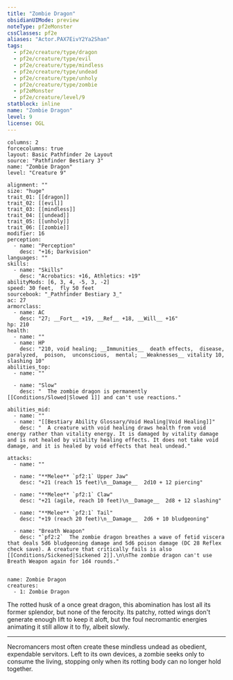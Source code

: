 ```yaml
---
title: "Zombie Dragon"
obsidianUIMode: preview
noteType: pf2eMonster
cssClasses: pf2e
aliases: "Actor.PAX7EivY2Ya2Shan" 
tags:
  - pf2e/creature/type/dragon
  - pf2e/creature/type/evil
  - pf2e/creature/type/mindless
  - pf2e/creature/type/undead
  - pf2e/creature/type/unholy
  - pf2e/creature/type/zombie
  - pf2eMonster
  - pf2e/creature/level/9
statblock: inline
name: "Zombie Dragon"
level: 9
license: OGL
---
```


```statblock
columns: 2
forcecolumns: true
layout: Basic Pathfinder 2e Layout
source: "Pathfinder Bestiary 3"
name: "Zombie Dragon"
level: "Creature 9"

alignment: ""
size: "huge"
trait_01: [[dragon]]
trait_02: [[evil]]
trait_03: [[mindless]]
trait_04: [[undead]]
trait_05: [[unholy]]
trait_06: [[zombie]]
modifier: 16
perception:
  - name: "Perception"
    desc: "+16; Darkvision"
languages: ""
skills:
  - name: "Skills"
    desc: "Acrobatics: +16, Athletics: +19"
abilityMods: [6, 3, 4, -5, 3, -2]
speed: 30 feet,  fly 50 feet
sourcebook: "_Pathfinder Bestiary 3_"
ac: 27
armorclass:
  - name: AC
    desc: "27; __Fort__ +19, __Ref__ +18, __Will__ +16"
hp: 210
health:
  - name: ""
  - name: HP
    desc: "210, void healing; __Immunities__  death effects,  disease,  paralyzed,  poison,  unconscious,  mental; __Weaknesses__ vitality 10, slashing 10"
abilities_top:
  - name: ""

  - name: "Slow"
    desc: "  The zombie dragon is permanently [[Conditions/Slowed|Slowed 1]] and can't use reactions."

abilities_mid:
  - name: ""
  - name: "[[Bestiary Ability Glossary/Void Healing|Void Healing]]"
    desc: "  A creature with void healing draws health from void energy rather than vitality energy. It is damaged by vitality damage and is not healed by vitality healing effects. It does not take void damage, and it is healed by void effects that heal undead."

attacks:
  - name: ""

  - name: "**Melee** `pf2:1` Upper Jaw"
    desc: "+21 (reach 15 feet)\n__Damage__  2d10 + 12 piercing"

  - name: "**Melee** `pf2:1` Claw"
    desc: "+21 (agile, reach 10 feet)\n__Damage__  2d8 + 12 slashing"

  - name: "**Melee** `pf2:1` Tail"
    desc: "+19 (reach 20 feet)\n__Damage__  2d6 + 10 bludgeoning"

  - name: "Breath Weapon"
    desc: "`pf2:2`  The zombie dragon breathes a wave of fetid viscera that deals 5d6 bludgeoning damage and 5d6 poison damage (DC 28 Reflex check save). A creature that critically fails is also [[Conditions/Sickened|Sickened 2]].\n\nThe zombie dragon can't use Breath Weapon again for 1d4 rounds."
 
```

```encounter-table
name: Zombie Dragon
creatures:
  - 1: Zombie Dragon
```



The rotted husk of a once great dragon, this abomination has lost all its former splendor, but none of the ferocity. Its patchy, rotted wings don't generate enough lift to keep it aloft, but the foul necromantic energies animating it still allow it to fly, albeit slowly.

* * *

Necromancers most often create these mindless undead as obedient, expendable servitors. Left to its own devices, a zombie seeks only to consume the living, stopping only when its rotting body can no longer hold together.
